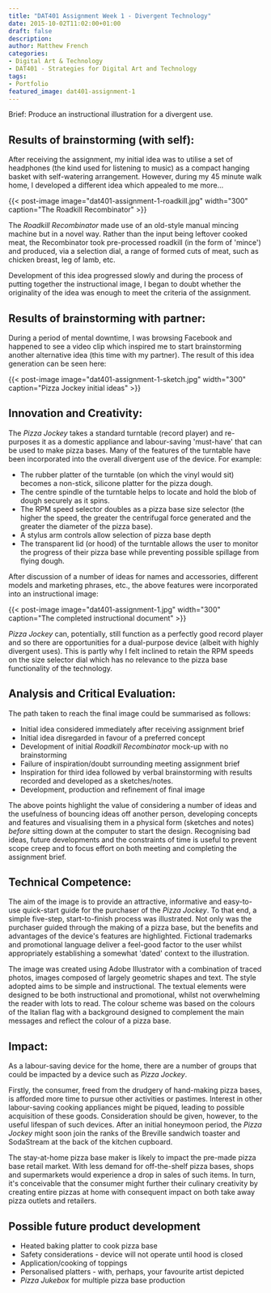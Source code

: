```yaml
---
title: "DAT401 Assignment Week 1 - Divergent Technology"
date: 2015-10-02T11:02:00+01:00
draft: false
description: 
author: Matthew French
categories:
- Digital Art & Technology
- DAT401 - Strategies for Digital Art and Technology
tags:
- Portfolio
featured_image: dat401-assignment-1
---
```


Brief: Produce an instructional illustration for a divergent use.

<!--more-->

## Results of brainstorming (with self):

After receiving the assignment, my initial idea was to utilise a set of headphones (the kind used for listening to music) as a compact hanging basket with self-watering arrangement. However, during my 45 minute walk home, I developed a different idea which appealed to me more...

{{< post-image image="dat401-assignment-1-roadkill.jpg" width="300" caption="The Roadkill Recombinator" >}}

The _Roadkill Recombinator_ made use of an old-style manual mincing machine but in a novel way. Rather than the input being leftover cooked meat, the Recombinator took pre-processed roadkill (in the form of 'mince') and produced, via a selection dial, a range of formed cuts of meat, such as chicken breast, leg of lamb, etc.

Development of this idea progressed slowly and during the process of putting together the instructional image, I began to doubt whether the originality of the idea was enough to meet the criteria of the assignment.

## Results of brainstorming with partner:

During a period of mental downtime, I was browsing Facebook and happened to see a video clip which inspired me to start brainstorming another alternative idea (this time with my partner). The result of this idea generation can be seen here:

{{< post-image image="dat401-assignment-1-sketch.jpg" width="300" caption="Pizza Jockey initial ideas" >}}

## Innovation and Creativity:

The _Pizza Jockey_ takes a standard turntable (record player) and re-purposes it as a domestic appliance and labour-saving 'must-have' that can be used to make pizza bases. Many of the features of the turntable have been incorporated into the overall divergent use of the device. For example:

- The rubber platter of the turntable (on which the vinyl would sit) becomes a non-stick, silicone platter for the pizza dough.
- The centre spindle of the turntable helps to locate and hold the blob of dough securely as it spins.
- The RPM speed selector doubles as a pizza base size selector (the higher the speed, the greater the centrifugal force generated and the greater the diameter of the pizza base).
- A stylus arm controls allow selection of pizza base depth
- The transparent lid (or hood) of the turntable allows the user to monitor the progress of their pizza base while preventing possible spillage from flying dough.

After discussion of a number of ideas for names and accessories, different models and marketing phrases, etc., the above features were incorporated into an instructional image:

{{< post-image image="dat401-assignment-1.jpg" width="300" caption="The completed instructional document" >}}

_Pizza Jockey_ can, potentially, still function as a perfectly good record player and so there are opportunities for a dual-purpose device (albeit with highly divergent uses). This is partly why I felt inclined to retain the RPM speeds on the size selector dial which has no relevance to the pizza base functionality of the technology.

## Analysis and Critical Evaluation:

The path taken to reach the final image could be summarised as follows:

- Initial idea considered immediately after receiving assignment brief
- Initial idea disregarded in favour of a preferred concept
- Development of initial _Roadkill Recombinator_ mock-up with no brainstorming
- Failure of inspiration/doubt surrounding meeting assignment brief
- Inspiration for third idea followed by verbal brainstorming with results recorded and developed as a sketches/notes.
- Development, production and refinement of final image

The above points highlight the value of considering a number of ideas and the usefulness of bouncing ideas off another person, developing concepts and features and visualising them in a physical form (sketches and notes) _before_ sitting down at the computer to start the design. Recognising bad ideas, future developments and the constraints of time is useful to prevent scope creep and to focus effort on both meeting and completing the assignment brief.

## Technical Competence:

The aim of the image is to provide an attractive, informative and easy-to-use quick-start guide for the purchaser of the _Pizza Jockey_. To that end, a simple five-step, start-to-finish process was illustrated. Not only was the purchaser guided through the making of a pizza base, but the benefits and advantages of the device's features are highlighted. Fictional trademarks and promotional language deliver a feel-good factor to the user whilst appropriately establishing a somewhat 'dated' context to the illustration.

The image was created using Adobe Illustrator with a combination of traced photos, images composed of largely geometric shapes and text. The style adopted aims to be simple and instructional. The textual elements were designed to be both instructional and promotional, whilst not overwhelming the reader with lots to read. The colour scheme was based on the colours of the Italian flag with a background designed to complement the main messages and reflect the colour of a pizza base.

## Impact:

As a labour-saving device for the home, there are a number of groups that could be impacted by a device such as _Pizza Jockey_.

Firstly, the consumer, freed from the drudgery of hand-making pizza bases, is afforded more time to pursue other activities or pastimes. Interest in other labour-saving cooking appliances might be piqued, leading to possible acquisition of these goods. Consideration should be given, however, to the useful lifespan of such devices. After an initial honeymoon period, the _Pizza Jockey_ might soon join the ranks of the Breville sandwich toaster and SodaStream at the back of the kitchen cupboard.

The stay-at-home pizza base maker is likely to impact the pre-made pizza base retail market. With less demand for off-the-shelf pizza bases, shops and supermarkets would experience a drop in sales of such items. In turn, it's conceivable that the consumer might further their culinary creativity by creating entire pizzas at home with consequent impact on both take away pizza outlets and retailers.

## Possible future product development

- Heated baking platter to cook pizza base
- Safety considerations - device will not operate until hood is closed
- Application/cooking of toppings
- Personalised platters - with, perhaps, your favourite artist depicted
- _Pizza Jukebox_ for multiple pizza base production